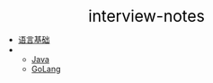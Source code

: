 <center><a href="#" target="_Self" style="font-size:28px;text-decoration:none;color:#000000;">interview-notes</a></center>

* [语言基础](语言基础/)
* 
  * [Java](语言基础/Java/)
  * [GoLang](语言基础/GoLang/)

